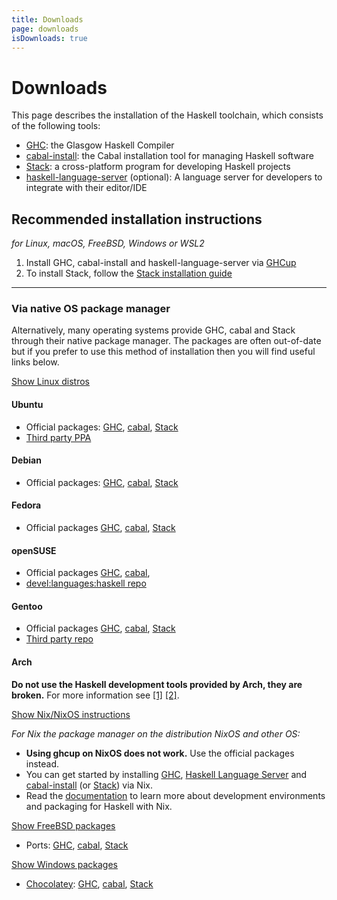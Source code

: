 ```yaml
---
title: Downloads
page: downloads
isDownloads: true
---
```


# Downloads

This page describes the installation of the Haskell toolchain, which consists of the following tools:

*   [GHC](https://www.haskell.org/ghc/): the Glasgow Haskell Compiler
*   [cabal-install](https://cabal.readthedocs.io): the Cabal installation tool for managing Haskell software
*   [Stack](https://docs.haskellstack.org): a cross-platform program for developing Haskell projects
*   [haskell-language-server](https://github.com/haskell/haskell-language-server) (optional): A language server for developers to integrate with their editor/IDE

## Recommended installation instructions

*for Linux, macOS, FreeBSD, Windows or WSL2*

1. Install GHC, cabal-install and haskell-language-server via [GHCup](https://www.haskell.org/ghcup/)
2. To install Stack, follow the [Stack installation guide](https://docs.haskellstack.org/en/stable/install_and_upgrade/)

* * *

### Via native OS package manager

Alternatively, many operating systems provide GHC, cabal and Stack through their native package manager.  The packages are often out-of-date but if you prefer to use this method of installation then you will find useful links below.

<p><a data-toggle="collapse" href="#collapse-linux" class="btn btn-xs btn-primary">Show Linux distros</a></p>

<div id="collapse-linux" class="collapse">

#### Ubuntu

* Official packages:
  [GHC](https://packages.ubuntu.com/search?keywords=ghc&searchon=names&suite=all&section=all),
  [cabal](https://packages.ubuntu.com/search?suite=all&section=all&arch=any&keywords=cabal-install&searchon=names),
  [Stack](https://packages.ubuntu.com/search?suite=all&section=all&arch=any&keywords=haskell-stack&searchon=names)
* [Third party PPA](https://launchpad.net/~hvr/+archive/ubuntu/ghc)

#### Debian

* Official packages:
  [GHC](https://packages.debian.org/search?keywords=ghc&searchon=names&suite=all&section=all),
  [cabal](https://packages.debian.org/search?suite=all&section=all&arch=any&searchon=names&keywords=cabal-install),
  [Stack](https://packages.debian.org/search?suite=all&section=all&arch=any&searchon=names&keywords=haskell-stack)

#### Fedora

* Official packages
  [GHC](https://packages.fedoraproject.org/pkgs/ghc/ghc/),
  [cabal](https://packages.fedoraproject.org/pkgs/cabal-install/cabal-install/),
  [Stack](https://packages.fedoraproject.org/pkgs/haskell-platform/stack/)

#### openSUSE

* Official packages
  [GHC](https://software.opensuse.org/package/ghc?search_term=%22ghc%22),
  [cabal](https://software.opensuse.org/package/cabal-install),
* [devel:languages:haskell repo](https://build.opensuse.org/project/show/devel:languages:haskell)

#### Gentoo

* Official packages
  [GHC](https://packages.gentoo.org/packages/dev-lang/ghc),
  [cabal](https://packages.gentoo.org/packages/dev-haskell/cabal),
  [Stack](https://packages.gentoo.org/packages/dev-haskell/stack)
* [Third party repo](https://github.com/gentoo-haskell/gentoo-haskell)

#### Arch

**Do not use the Haskell development tools provided by Arch, they are broken.** For more information see [[1]](https://dixonary.co.uk/blog/haskell/cabal-2020) [[2]](https://stackoverflow.com/questions/65643699/what-is-the-suggested-way-of-setting-up-haskell-on-archlinux/65644318#65644318).
</div>

<p><a data-toggle="collapse" href="#collapse-nixos" class="btn btn-xs btn-primary">Show Nix/NixOS instructions</a></p>

<div id="collapse-nixos" class="collapse">
<!-- This installation method is owned by @maralorn -->

*For Nix the package manager on the distribution NixOS and other OS:*

* **Using ghcup on NixOS does not work.** Use the official packages instead.
* You can get started by installing
    [GHC](https://search.nixos.org/packages?show=ghc&type=packages&query=ghc),
    [Haskell Language Server](https://search.nixos.org/packages?show=haskell-language-server&type=packages&query=haskell-language-server) and
    [cabal-install](https://search.nixos.org/packages?show=cabal-install&type=packages&query=cabal-install) (or
    [Stack](https://search.nixos.org/packages?show=stack&type=packages&query=stack)) via Nix.
* Read the [documentation](https://haskell4nix.readthedocs.io/nixpkgs-users-guide.html#how-to-create-a-development-environment) to learn more about development environments and packaging for Haskell with Nix.

</div>

<p><a data-toggle="collapse" href="#collapse-freebsd" class="btn btn-xs btn-primary">Show FreeBSD packages</a></p>

<div id="collapse-freebsd" class="collapse">

  * Ports:
  [GHC](https://www.freshports.org/lang/ghc/),
  [cabal](https://www.freshports.org/devel/hs-cabal-install/),
  [Stack](https://www.freshports.org/devel/stack/)
</div>

<p><a data-toggle="collapse" href="#collapse-windows" class="btn btn-xs btn-primary">Show Windows packages</a></p>

<div id="collapse-windows" class="collapse">

* [Chocolatey](https://chocolatey.org/install):
  [GHC](https://community.chocolatey.org/packages/ghc),
  [cabal](https://community.chocolatey.org/packages/cabal),
  [Stack](https://community.chocolatey.org/packages/haskell-stack)
</div>
